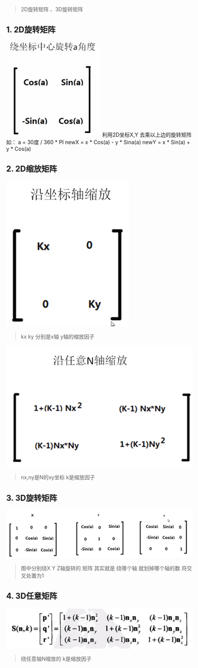 
> 2D旋转矩阵 、3D旋转矩阵


## 1. 2D旋转矩阵
![](img/矩阵和行列式/60823631-8c53-423f-a4de-d70dc47de47a.jpg)
利用2D坐标X,Y 去乘以上边的旋转矩阵
如：
a = 30度 / 360 * PI
newX = x * Cos(a) - y * Sina(a)
newY = x * Sin(a) + y * Cos(a)

## 2. 2D缩放矩阵
![](img/矩阵和行列式/14811577.png)
> kx ky 分别是x轴 y轴的缩放因子

![](img/矩阵和行列式/14934256.png)
> nx,ny是N的xy坐标 k是缩放因子

## 3. 3D旋转矩阵
![](img/矩阵和行列式/15042349.png)
> 图中分别绕X Y Z轴旋转的 矩阵
其实就是 绕哪个轴 就划掉哪个轴的数 将交叉处置为1

## 4. 3D任意矩阵
![](img/矩阵和行列式/15252155.png)
> 绕任意轴N缩放的 k是缩放因子

